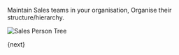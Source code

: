 Maintain Sales teams in your organisation, Organise their structure/hierarchy.

<img class="screenshot" alt="Sales Person Tree" src="/assets/manual_erpnext_com/img/crm/sales-person-tree.png">

{next}